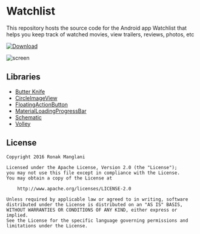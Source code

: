 # Watchlist

This repository hosts the source code for the Android app Watchlist that helps you keep track of watched movies, view trailers, reviews, photos, etc

[![Download][1]][2]

[1]: ../master/art/google-play-badge.png
[2]: https://play.google.com/store/apps/details?id=com.ronakmanglani.watchlist

![screen](../master/art/screenshot.jpg)


## Libraries

* [Butter Knife](https://github.com/JakeWharton/butterknife)
* [CircleImageView](https://github.com/hdodenhof/CircleImageView)
* [FloatingActionButton](https://github.com/Clans/FloatingActionButton)
* [MaterialLoadingProgressBar](https://github.com/lsjwzh/MaterialLoadingProgressBar)
* [Schematic](https://github.com/SimonVT/schematic)
* [Volley](http://developer.android.com/training/volley/index.html)


## License

    Copyright 2016 Ronak Manglani

    Licensed under the Apache License, Version 2.0 (the "License");
    you may not use this file except in compliance with the License.
    You may obtain a copy of the License at

        http://www.apache.org/licenses/LICENSE-2.0

    Unless required by applicable law or agreed to in writing, software
    distributed under the License is distributed on an "AS IS" BASIS,
    WITHOUT WARRANTIES OR CONDITIONS OF ANY KIND, either express or implied.
    See the License for the specific language governing permissions and
    limitations under the License.
